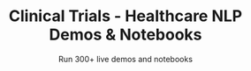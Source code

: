 ---
layout: demopagenew
title: Clinical Trials - Healthcare NLP Demos & Notebooks
seotitle: 'Healthcare NLP: Clinical Trials - John Snow Labs'
subtitle: Run 300+ live demos and notebooks
full_width: true
permalink: /clinical_trials
key: demo
nav_key: demo
article_header:
  type: demo
license: false
mode: immersivebg
show_edit_on_github: false
show_date: false
data:
  sections:  
    - secheader: yes
      secheader:
        - subtitle: Clinical Trials - Live Demos & Notebooks
          activemenu: clinical_trials
      source: yes
      source:         
        - title: Recognize Concepts in Drug Development Trials
          id: recognize_concepts_in_drug_development_trials
          image: 
              src: /assets/images/Recognize_concepts_in_drug_development_trials.svg
          excerpt: This demo shows how to extract concepts related to drug development including Trial Groups, End Points and Hazard Ratio.
          actions:
          - text: Live Demo
            type: normal
            url: https://demo.johnsnowlabs.com/healthcare/NER_DRUGS_DEVELOPMENT_TRIALS/
          - text: Colab
            type: blue_btn
            url: https://colab.research.google.com/github/JohnSnowLabs/spark-nlp-workshop/blob/master/tutorials/streamlit_notebooks/healthcare/NER_DRUGS_DEVELOPMENT_TRIALS.ipynb
        - title: Classify Randomized Clinical Trial (RCT) 
          id: classify_randomized_clinical_trial_rct   
          image: 
              src: /assets/images/Classify_Randomized_Clinical_Trial_RCT.svg
          excerpt: This demo shows a classifier that can classify whether an article is a randomized clinical trial (RCT) or not, as well as a classifier that can divide it into sections in abstracts of scientific articles on randomized clinical trials (RCT).
          actions:
          - text: Live Demo
            type: normal
            url: https://demo.johnsnowlabs.com/healthcare/CLASSIFICATION_RCT/
          - text: Colab
            type: blue_btn
            url: https://colab.research.google.com/github/JohnSnowLabs/spark-nlp-workshop/blob/master/tutorials/streamlit_notebooks/healthcare/CLASSIFICATION_RCT.ipynb
        - title: Detect Covid-related clinical terminology 
          id: detect_covid_related_clinical_terminology
          image: 
              src: /assets/images/Detect_Covid-related_clinical_terminology.svg
          excerpt: This demo shows how Covid-related clinical terminology can be detected using a Spark NLP Healthcare NER model.
          actions:
          - text: Live Demo
            type: normal
            url: https://demo.johnsnowlabs.com/healthcare/NER_COVID/
          - text: Colab
            type: blue_btn
            url: https://colab.research.google.com/github/JohnSnowLabs/spark-nlp-workshop/blob/master/tutorials/streamlit_notebooks/healthcare/NER_COVID.ipynb
        - title: Extract Entities in Clinical Trial Abstracts  
          id: extract_entities_clinical_trial_abstracts     
          image: 
              src: /assets/images/ExtractEntitiesClinicalTrialAbstracts.svg
          excerpt: This model extracts to trial design, diseases, drugs, population, statistics, publication etc. relevant entities from clinical trial abstracts.
          actions:
          - text: Live Demo
            type: normal
            url: https://demo.johnsnowlabs.com/healthcare/NER_CLINICAL_TRIALS_ABSTRACT/
          - text: Colab
            type: blue_btn
            url: https://colab.research.google.com/github/JohnSnowLabs/spark-nlp-workshop/blob/master/tutorials/streamlit_notebooks/healthcare/NER_CLINICAL_TRIALS_ABSTRACT.ipynb
---